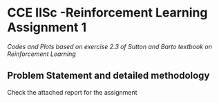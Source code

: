 # CCE IISc -Reinforcement Learning  Assignment 1

_Codes and Plots based on exercise 2.3 of Sutton and Barto textbook on Reinforcement Learning_

## Problem Statement and detailed methodology 
Check the attached report for the assignment
 
